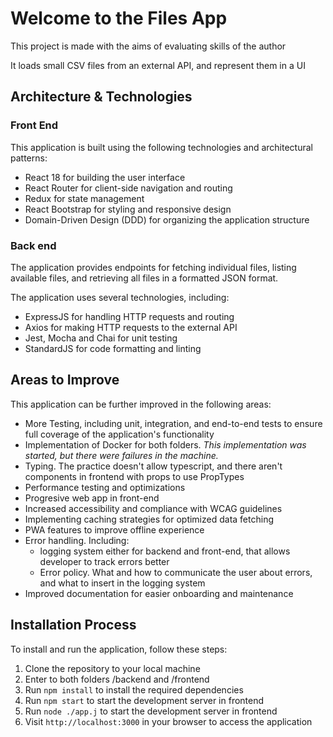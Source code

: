 Welcome to the Files App
========================

This project is made with the aims of evaluating skills of the author

It loads small CSV files from an external API, and represent them in a UI

Architecture &amp; Technologies
-------------------------------

### Front End

 This application is built using the following technologies and architectural patterns:

- React 18 for building the user interface
- React Router for client-side navigation and routing
- Redux for state management
- React Bootstrap for styling and responsive design
- Domain-Driven Design (DDD) for organizing the application structure
 
### Back end

The application provides endpoints for fetching individual files, listing available files, and retrieving all files in a formatted JSON format.

The application uses several technologies, including:

 * ExpressJS for handling HTTP requests and routing
 * Axios for making HTTP requests to the external API
 * Jest, Mocha and Chai for unit testing
 * StandardJS for code formatting and linting

Areas to Improve
----------------

 This application can be further improved in the following areas:

- More Testing, including unit, integration, and end-to-end tests to ensure full coverage of the application's functionality
- Implementation of Docker for both folders. *This implementation was started, but there were failures in the machine.*
- Typing. The practice doesn't allow typescript, and there aren't components in frontend with props to use PropTypes
- Performance testing and optimizations
- Progresive web app in front-end
- Increased accessibility and compliance with WCAG guidelines
- Implementing caching strategies for optimized data fetching
- PWA features to improve offline experience
- Error handling. Including: 
    - logging system either for backend and front-end, that allows developer to track errors better
    - Error policy. What and how to communicate the user about errors, and what to insert in the logging system
- Improved documentation for easier onboarding and maintenance
 
Installation Process
--------------------

 To install and run the application, follow these steps:

1. Clone the repository to your local machine
2. Enter to both folders /backend and /frontend
3. Run `npm install` to install the required dependencies
4. Run `npm start` to start the development server in frontend
5. Run `node ./app.j` to start the development server in frontend
6. Visit `http://localhost:3000` in your browser to access the application